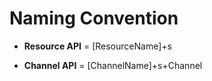 # Naming Convention
-  <b>Resource API</b> = [ResourceName]+s
<!-- # Resource API file Example: ChatRooms -->

-  <b>Channel API</b> = [ChannelName]+s+Channel
<!--  # Channel API file Example: ChatRoomsChannel  -->
